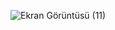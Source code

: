 ![Ekran Görüntüsü (11)](https://user-images.githubusercontent.com/77443222/165515431-5720bbcb-2ac8-4c34-8d1f-cc92f8fedbea.png)
